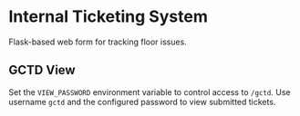 # Internal Ticketing System

Flask-based web form for tracking floor issues.

## GCTD View

Set the `VIEW_PASSWORD` environment variable to control access to `/gctd`. Use
username `gctd` and the configured password to view submitted tickets.

